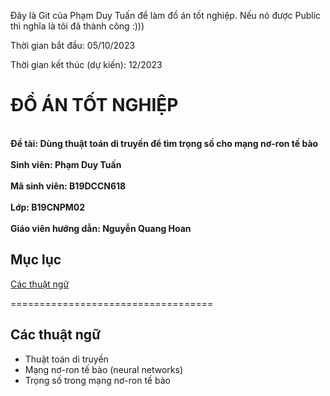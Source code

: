 Đây là Git của Phạm Duy Tuấn để làm đồ án tốt nghiệp. Nếu nó được Public thì nghĩa là tôi đã thành công :)))

Thời gian bắt đầu: 05/10/2023

Thời gian kết thúc (dự kiến): 12/2023

# ĐỒ ÁN TỐT NGHIỆP
**<br>Đề tài: Dùng thuật toán di truyền để tìm trọng số cho mạng nơ-ron tế bào</br>
<br>Sinh viên: Phạm Duy Tuấn</br>
<br>Mã sinh viên: B19DCCN618</br>
<br>Lớp: B19CNPM02</br>
<br>Giáo viên hướng dẫn: Nguyễn Quang Hoan</br>**

## Mục lục
[Các thuật ngữ](#ThuatNgu)

===================================
<a name="ThuatNgu"></a>
## Các thuật ngữ
- Thuật toán di truyền
- Mạng nơ-ron tế bào (neural networks)
- Trọng số trong mạng nơ-ron tế bào
